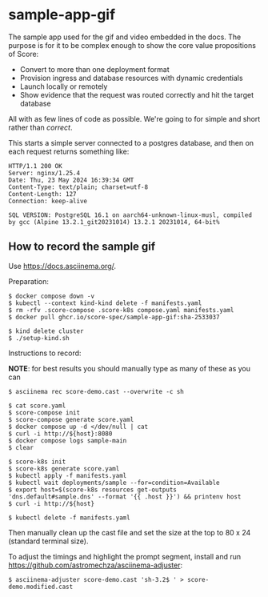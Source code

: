 # sample-app-gif

The sample app used for the gif and video embedded in the docs. The purpose is for it to be complex enough to show the core value propositions of Score:

- Convert to more than one deployment format
- Provision ingress and database resources with dynamic credentials
- Launch locally or remotely
- Show evidence that the request was routed correctly and hit the target database

All with as few lines of code as possible. We're going to for simple and short rather than _correct_.

This starts a simple server connected to a postgres database, and then on each request returns something like:

```
HTTP/1.1 200 OK
Server: nginx/1.25.4
Date: Thu, 23 May 2024 16:39:34 GMT
Content-Type: text/plain; charset=utf-8
Content-Length: 127
Connection: keep-alive

SQL VERSION: PostgreSQL 16.1 on aarch64-unknown-linux-musl, compiled by gcc (Alpine 13.2.1_git20231014) 13.2.1 20231014, 64-bit%
```

## How to record the sample gif

Use <https://docs.asciinema.org/>.

Preparation:

```
$ docker compose down -v
$ kubectl --context kind-kind delete -f manifests.yaml
$ rm -rfv .score-compose .score-k8s compose.yaml manifests.yaml
$ docker pull ghcr.io/score-spec/sample-app-gif:sha-2533037

$ kind delete cluster
$ ./setup-kind.sh
```

Instructions to record:

**NOTE**: for best results you should manually type as many of these as you can

```
$ asciinema rec score-demo.cast --overwrite -c sh

$ cat score.yaml
$ score-compose init
$ score-compose generate score.yaml
$ docker compose up -d </dev/null | cat
$ curl -i http://${host}:8080
$ docker compose logs sample-main
$ clear

$ score-k8s init
$ score-k8s generate score.yaml
$ kubectl apply -f manifests.yaml
$ kubectl wait deployments/sample --for=condition=Available
$ export host=$(score-k8s resources get-outputs 'dns.default#sample.dns' --format '{{ .host }}') && printenv host
$ curl -i http://${host}

$ kubectl delete -f manifests.yaml
```

Then manually clean up the cast file and set the size at the top to 80 x 24 (standard terminal size).

To adjust the timings and highlight the prompt segment, install and run <https://github.com/astromechza/asciinema-adjuster>:

```
$ asciinema-adjuster score-demo.cast 'sh-3.2$ ' > score-demo.modified.cast
```
